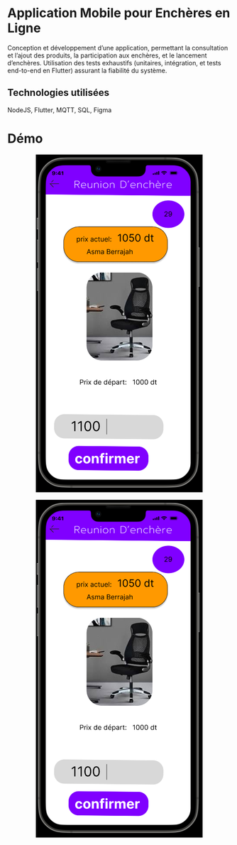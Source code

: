 # Application Mobile pour Enchères en Ligne

Conception et développement d’une application, permettant la consultation et l’ajout des produits, la participation aux enchères, et le lancement d’enchères.
Utilisation des tests exhaustifs (unitaires, intégration, et tests end-to-end en Flutter) assurant la fiabilité du système.

## Technologies utilisées

NodeJS, Flutter, MQTT, SQL, Figma


# Démo
<p align="center">
  <img src="https://github.com/soumayaAkil/BidApp/blob/master/bid.PNG" alt="image"/>
</p>
<p align="center">
  <img src="https://github.com/soumayaAkil/BidApp/blob/master/bid.PNG" alt="image"/>
</p>
